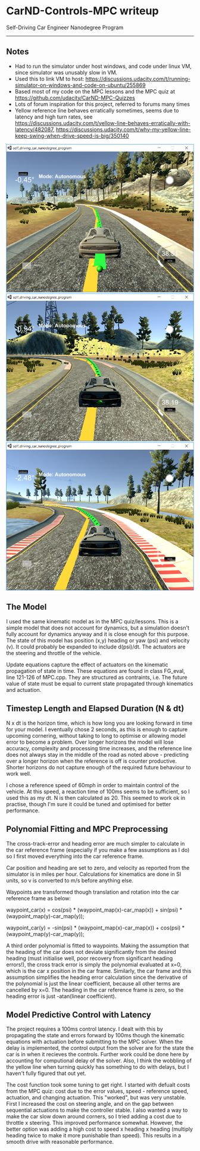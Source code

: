 # CarND-Controls-MPC writeup
Self-Driving Car Engineer Nanodegree Program

---

## Notes
* Had to run the simulator under host windows, and code under linux VM, since simulator was unusably slow in VM.
* Used this to link VM to host: https://discussions.udacity.com/t/running-simulator-on-windows-and-code-on-ubuntu/255869
* Based most of my code on the MPC lessons and the MPC quiz at https://github.com/udacity/CarND-MPC-Quizzes
* Lots of forum inspiration for this project, referred to forums many times
* Yellow reference line behaves erratically sometimes, seems due to latency and high turn rates, see https://discussions.udacity.com/t/yellow-line-behaves-erratically-with-latency/482087, https://discussions.udacity.com/t/why-my-yellow-line-keep-swing-when-drive-speed-is-big/350140

[//]: # (Image References)
[image1]: ./MPC.PNG
[image2]: ./MPC2.PNG
[image3]: ./MPC3.PNG

![alt text][image1]
![alt text][image2]
![alt text][image3]

## The Model
I used the same kinematic model as in the MPC quiz/lessons. This is a simple model that does not account for dynamics, but a simulation doesn't fully account for dynamics anyway and it is close enough for this purpose. The state of this model has position (x,y) heading or yaw (psi) and velocity (v). It could probably be expanded to include d(psi)/dt. The actuators are the steering and throttle of the vehicle.

Update equations capture the effect of actuators on the kinematic propagation of state in time. These equations are found in class FG_eval, line 121-126 of MPC.cpp. They are structured as contraints, i.e. The future value of state must be equal to current state propagated through kinematics and actuation.

## Timestep Length and Elapsed Duration (N & dt)
N x dt is the horizon time, which is how long you are looking forward in time for your model. I eventually chose 2 seconds, as this is enough to capture upcoming cornering, without taking to long to optimise or allowing model error to become a problem. Over longer horizons the model will lose accuracy, complexity and processing time increases, and the reference line does not always stay in the middle of the road as noted above - predicting over a longer horizon when the reference is off is counter productive. Shorter horizons do not capture enough of the required future behaviour to work well.

I chose a reference speed of 60mph in order to maintain control of the vehicle. At this speed, a reaction time of 100ms seems to be sufficient, so I used this as my dt. N is then calculated as 20. This seemed to work ok in practise, though I'm sure it could be tuned and optimised for better performance.

## Polynomial Fitting and MPC Preprocessing
The cross-track-error and heading error are much simpler to calculate in the car reference frame (especially if you make a few assumptions as I do) so I first moved everything into the car reference frame.

Car position and heading are set to zero, and velocity as reported from the simulator is in miles per hour. Calculations for kinematics are done in SI units, so v is converted to m/s before anything else.

Waypoints are transformed though translation and rotation into the car reference frame as below:

waypoint_car(x) = cos(psi) * (waypoint_map(x)-car_map(x)) + sin(psi) * (waypoint_map(y)-car_map(y));

waypoint_car(y) = -sin(psi) * (waypoint_map(x)-car_map(x)) + cos(psi) * (waypoint_map(y)-car_map(y));

A third order polynomial is fitted to waypoints. Making the assumption that the heading of the car does not deviate significantly from the desired heading (must initialise well, poor recovery from significant heading errors!), the cross track error is simply the polynomial evaluated at x=0, which is the car x position in the car frame. Similarly, the car frame and this assumption simplifies the heading error calculation since the derivative of the polynomial is just the linear coefficient, because all other terms are cancelled by x=0. The heading in the car reference frame is zero, so the heading error is just -atan(linear coefficient).

## Model Predictive Control with Latency
The project requires a 100ms control latency. I dealt with this by propagating the state and errors forward by 100ms though the kinematic equations with actuation before submitting to the MPC solver. When the delay is implemented, the control output from the solver are for the state the car is in when it recieves the controls. Further work could be done here by accounting for computional delay of the solver. Also, I think the wobbling of the yellow line when turning quickly has something to do with delays, but I haven't fully figured that out yet.

The cost function took some tuning to get right. I started with defualt costs from the MPC quiz: cost due to the error values, speed - reference speed, actuation, and changing actuation. This "worked", but was very unstable. First I increased the cost on steering angle, and on the gap between sequential actuations to make the controller stable. I also wanted a way to make the car slow down around corners, so I tried adding a cost due to throttle x steering. This improved performance somewhat. However, the better option was adding a high cost to speed x heading x heading (multiply heading twice to make it more punishable than speed). This results in a smooth drive with reasonable performance.
